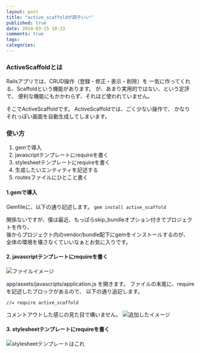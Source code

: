 ```yaml
---
layout: post
title: "active_scaffoldが調子いい"
published: true
date: 2014-03-15 10:33
comments: true
tags: 
categories: 
---
```


### ActiveScaffoldとは

Railsアプリでは、CRUD操作（登録・修正・表示・削除）を
一気に作ってくれる、Scaffoldという機能があります。
が、あまり実用的ではない、という定評で、
便利な機能にもかかわらず、それほど使われていません。

そこでActiveScaffoldです。
ActiveScaffoldでは、ごく少ない操作で、
かなりそれっぽい画面を自動生成してしまいます。

### 使い方

1. gemで導入
2. javascriptテンプレートにrequireを書く
3. stylesheetテンプレートにrequireを書く
4. 生成したいエンティティを記述する
4. routesファイルにひとこと書く

#### 1.gemで導入

Gemfileに、以下の通り記述します。
`
gem install active_scaffold
`

関係ないですが、僕は最近、もっぱらskip_bundleオプション付きでプロジェクトを作り、  
後からプロジェクト内のvendor/bundle配下にgemをインストールするのが、  
全体の環境を壊さなくていいなぁとお気に入りです。

#### 2. javascriptテンプレートにrequireを書く

![ファイルイメージ](https://www.evernote.com/shard/s75/sh/1de3951c-0238-4ec6-95a0-06065d091c4b/fc3a7db781b87e66da4db12924eea67a/deep/0/スクリーンショット-2014-03-15-13.31.28.png)

app/assets/javascripts/application.js を開きます。
ファイルの末尾に、requireを記述したブロックがあるので、
以下の通り追記します。

` //= require active_scaffold  `

コメントアウトした感じの見た目で構いません。
![追加したイメージ](https://www.evernote.com/shard/s75/sh/76734574-ca91-4172-a070-0b1ee230f80f/83ae886c65eec413d1ad1cf73e124516/deep/0/スクリーンショット-2014-03-15-14.03.06.png)

#### 3. stylesheetテンプレートにrequireを書く

![stylesheetテンプレートはこれ](https://www.evernote.com/shard/s75/sh/46af7df5-867a-488d-b83e-77f8b458d6c9/be9a33261184f6fb0dfb4c305ecf01bc/deep/0/スクリーンショット-2014-03-15-14.03.27.png)

